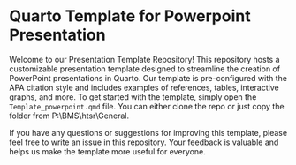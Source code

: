 # Quarto Template for Powerpoint Presentation
 Welcome to our Presentation Template Repository! This repository hosts a customizable presentation template designed to streamline the creation of PowerPoint presentations in Quarto. Our template is pre-configured with the APA citation style and includes examples of references, tables, interactive graphs, and more.  To get started with the template, simply open the `Template_powerpoint.qmd` file. You can either clone the repo or just copy the folder from P:\BMS\htsr\General.

If you have any questions or suggestions for improving this template, please feel free to write an issue in this repository. Your feedback is valuable and helps us make the template more useful for everyone.
